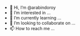 - 👋 Hi, I’m @arabindoroy
- 👀 I’m interested in ...
- 🌱 I’m currently learning ...
- 💞️ I’m looking to collaborate on ...
- 📫 How to reach me ...

<!---
arabindoroy/arabindoroy is a ✨ special ✨ repository because its `README.md` (this file) appears on your GitHub profile.
You can click the Preview link to take a look at your changes.
--->
